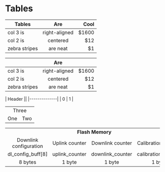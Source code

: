 # Tables

| Tables        | Are           | Cool  |
| ------------- |:-------------:| -----:|
| col 3 is      | right-aligned | $1600 |
| col 2 is      | centered      |   $12 |
| zebra stripes | are neat      |    $1 |


|        | Are           |  |
| ------------- |:-------------:| -----:|
| col 3 is      | right-aligned | $1600 |
| col 2 is      | centered      |   $12 |
| zebra stripes | are neat      |    $1 |



| Header ||
|--------------|
| 0 | 1 |

<table>
  <tr align="center">
      <td colspan="2">Three</td>
  </tr>
  <tr>
       <td>One</td>
      <td>Two</td>
  </tr>
</table>

<table>
	<tr align="center">
     <td colspan="4"><b>Flash Memory</b></td>
	</tr>
	<tr align="center">
		<td>Downlink configuration</td>
		<td>Uplink counter</td>
		<td>Downlink counter</td>
		<td>Calibration enabler</td>
	</tr>
	<tr align="center">
		<td>dl_config_buff[8]</td>
		<td>uplink_counter</td>
		<td>downlink_counter</td>
		<td>calibration_enabler</td>
	</tr>
	<tr align="center">
		<td>8 bytes</td>
		<td>1 byte</td>
		<td>1 byte</td>
		<td>1 byte</td>
	</tr>
</table>
